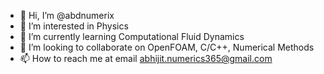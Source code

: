 - 👋 Hi, I’m @abdnumerix
- 👀 I’m interested in Physics
- 🌱 I’m currently learning Computational Fluid Dynamics
- 💞️ I’m looking to collaborate on OpenFOAM, C/C++, Numerical Methods
- 📫 How to reach me at email abhijit.numerics365@gmail.com

<!---
abdnumerix/abdnumerix is a ✨ special ✨ repository because its `README.md` (this file) appears on your GitHub profile.
You can click the Preview link to take a look at your changes.
--->
